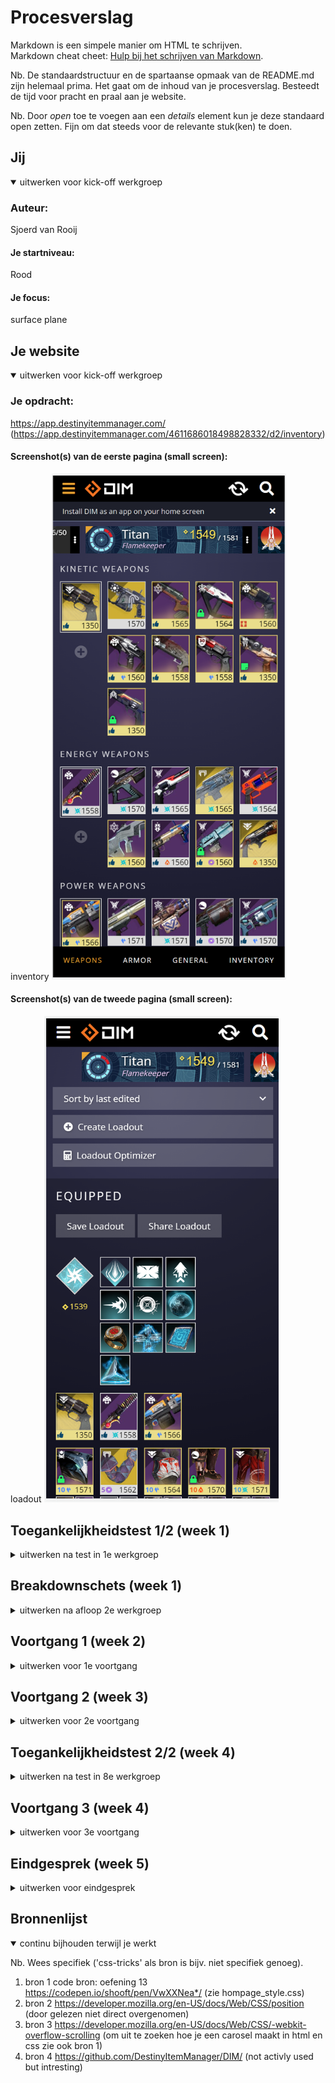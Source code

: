 # Procesverslag
Markdown is een simpele manier om HTML te schrijven.  
Markdown cheat cheet: [Hulp bij het schrijven van Markdown](https://github.com/adam-p/markdown-here/wiki/Markdown-Cheatsheet).

Nb. De standaardstructuur en de spartaanse opmaak van de README.md zijn helemaal prima. Het gaat om de inhoud van je procesverslag. Besteedt de tijd voor pracht en praal aan je website.

Nb. Door *open* toe te voegen aan een *details* element kun je deze standaard open zetten. Fijn om dat steeds voor de relevante stuk(ken) te doen.





## Jij

<details open>
  <summary>uitwerken voor kick-off werkgroep</summary>

  ### Auteur:
  Sjoerd van Rooij

  #### Je startniveau:
  Rood
  #### Je focus:
  surface plane
 
</details>





## Je website

<details open>
  <summary>uitwerken voor kick-off werkgroep</summary>

  ### Je opdracht:
  https://app.destinyitemmanager.com/
  (https://app.destinyitemmanager.com/4611686018498828332/d2/inventory)

  #### Screenshot(s) van de eerste pagina (small screen): 
  inventory
  <img src="readme-images/homeDIM.PNG" width="375px" alt="omschrijving van de pagina">

  #### Screenshot(s) van de tweede pagina (small screen):
  loadout 
  <img src="readme-images/loadoutDIM.PNG" width="375px" alt="omschrijving van de pagina">
 
</details>



## Toegankelijkheidstest 1/2 (week 1)

<details>
  <summary>uitwerken na test in 1e werkgroep</summary>

  ### Bevindingen
  Lijst met je bevindingen die in de test naar voren kwamen:
  
  Niet of slecht bedienbaar met toetsebord.
  Werkt slecht met screenreader.

  De webpagina werkt redelijk als je kleuren blind bent alleen de blauwe en paarse angrams zien er het zelfde uit.
  
  Het contrast op de pagina is groot texst is vaak wel klijn.

  #### Screenreader
  Hier korte omschrijving (met indien nodig afbeeldingen)
  De screenreader kan het meerdendeel van de pagina niet lezen, de pagina bestaat uit div elementen die geen waarden hebben voor de screen reader en die niet met tab kunnen worden geselecteerd.

  Hier een omschrijving van hoe het opgelost kan worden (met indien nodig afbeeldingen)

  Sematiese html schrijven afbeeldingen met beschrijvingen gebruiken in de plaats van div elementen sectoins en articels kunnen hier ook bij helpen. 

  #### Muis en Toetsenbord 
  Hier korte omschrijving (met indien nodig afbeeldingen)
  Werkt niet goed somige elementen laten wel zien dat ze geselecteerd zijn maar het meerden deel niet.

  Hier een omschrijving van hoe het opgelost kan worden (met indien nodig afbeeldingen)
  states toevoegen zo dat de usser kan zien wat hij/zij geselcteerd heeft

  #### Motoriek (shocks, elastiekjes)
  Hier korte omschrijving (met indien nodig afbeeldingen)
  Deze werkte helemaal niet met een standaart laptop toetsebord.

  Hier een omschrijving van hoe het opgelost kan worden (met indien nodig afbeeldingen)
  Een meganies toetsebord gebruiken met een stijve veer zou hier helpen.

  #### Visueel (brillen, contrast, kleurenblind, dark/light). 
  Hier korte omschrijving (met indien nodig afbeeldingen)
  Hier haden we wijnig tot geen problemen er zijn een aantal elementen de engrams die een verandering in kleur nodig hebben maar voor de rest niet zo veel wel wordt de texst heel klijn.
  Hier een omschrijving van hoe het opgelost kan worden (met indien nodig afbeeldingen)
  texst vergroten naar min 0.8em en standaart 1em engrams kleur aan passen.
</details>



## Breakdownschets (week 1)

<details>
  <summary>uitwerken na afloop 2e werkgroep</summary>

  ### de hele pagina: 
  <img src="readme-images/groot_scherm.PNG" width="375px" alt="breakdown van de hele pagina">

  ### de hele pagina mobiel: 
  <img src="readme-images/mobile_scherm.PNG" width="375px" alt="breakdown van een dynamisch deel">

  ### navigatie groot scherm: 
  <img src="readme-images/navigatie_groot.PNG" width="375px" alt="breakdown van nog een dynamisch deel">

  ### navigatie mobiel:
  <img src="readme-images/navigatie_mobiel.PNG" width="375px" alt="breakdown van nog een dynamisch deel">

</details>





## Voortgang 1 (week 2)

<details>
  <summary>uitwerken voor 1e voortgang</summary>

  ### Stand van zaken
  vragen stelen ging moeizaam ik moet me zelf aanwennen om eerder en vaaker iets te vragen.


  ### Agenda voor meeting
  samen met je groepje opstellen

  | student 1      | student 2          | student 3    | student 4        |
  | ---kopt mijn html| ---wat moet ik veranderen       | ---          | ---              |
  | dit bespreken  | en dit             | en ik dit    | en dan ik dat    |
  | en dat ook nog | dit als er tijd is | nog een punt | dit wil ik zeker |
  | ...            | ...                | ...          | ...              |


  ### Verslag van meeting
  hier na afloop snel de uitkomsten van de meeting vastleggen

  - punt 1 Probeer grid meer te gebruiken.
  - punt 2 schrijf meteen nete code.

</details>





## Voortgang 2 (week 3)

<details>
  <summary>uitwerken voor 2e voortgang</summary>

  ### Stand van zaken
  hier dit ging goed & dit was lastig (neem ook screenshots op van delen van je website en code)
  
  Ben deze week ziek geweest en weet niet zeker of dat ik nog op schema lig.
  Heb veel met grid gewerkt en heb nu het gevoel dat ik het aardig in de vingers heb.


  ### Agenda voor meeting
  samen met je groepje opstellen

     
  |Animatie|Positoinering|Media queries |alt labels|
  
  


  ### Verslag van meeting
  hier na afloop snel de uitkomsten van de meeting vastleggen

  - veranderen structuur naar colommen alles buiten de header moet in 4 colommen worden gezet als de pagina klijner wordt gaat hij over naar een carosel(media querie).
  nav moet geen nav zijn maar een ul.
  section in de header mag een nav zijn.
- ...

</details>





## Toegankelijkheidstest 2/2 (week 4)

<details>
  <summary>uitwerken na test in 8e werkgroep</summary>

  ### Bevindingen
  Lijst met je bevindingen die in de test naar voren kwamen (geef ook aan wat er verbeterd is):
  mijn menu moet in de html meteen na de knop waar mee je hem opent anders is het heel raar als je er door heen tabt

  #### Screenreader
  Toevoegen van headings aan alle secties anders is het onmogelijk om met een screen reader op een logiese manier te navigeren.
  
  Hier een omschrijving van hoe het opgelost kan worden (met indien nodig afbeeldingen)


  #### Muis en Toetsenbord 
als je het menu opent via het toetsebord en je wil naar de menu items tabben ga je eerst alle andere buttons en links af voor dat je bij de menu items komt.

oplosing:
mijn menu moet in de html meteen na de knop waar mee je hem opent anders is het heel raar als je er door heen tabt


  #### Motoriek (shocks, elastiekjes)
  We haden geen probleem met het navigeren van de web pagina met elastiekjes. 
  Ik heb er voor gekozen om de afbeeldingen waar je op moet kunnen druken/kliken groter te maken
  spcaifiek op mobiel formaat dit geeft de gebruiker meer ruimten om mis te kliken en tog te krijgen.

  Met shocks word het heel lastig zeker op de toetseborden van onze laptops. 
  Een ding dat zou kunnen helpen is een mechanies toetsebord met aanslag op de trugkomst indepaats van aan komst,
  dit in kombinatie met een stijve toets weerstand zou het makelijker maken om de pagina te bedienen.

  Ik weet zelf niet goed hoe behalven door items grooter te maken het makelijker kan maken
  voor iemand die hier last van heeft. Ik zal zeker zelf nog litratuur hier over opzoeken en hier een vraag overstelen tijdens het volgende voortgangs gesprek.
  
  #### Visueel (brillen, contrast, kleurenblind, dark/light). 
  over het algemeen ging dit goed:
  maar bij slecht ziend heid zijn somige teksten klijn of moelijk leesbaar.

  kleurenblindheid:
  dit ging goed het enige punt dat ik zou verbeteren is:
<img src="readme-images/goud.PNG" width="10em" alt="goud_item">
de border valt hier weg ik zou hier een donkere border gebruiken zo dat het duidelijk is dat hij geselecteerd is.
de oplosing zou een clas='goud' voor gebruiken de goude afbeeldingen komen over meerdere pagina's voor op random pleken
</details>





## Voortgang 3 (week 4)

<details>
  <summary>uitwerken voor 3e voortgang</summary>

  ### Stand van zaken
  Het is gelukt om de web pagina resonsive te maken, mobiel heeft nu een carosel
<img src="readme-images/mobiel_sijl.PNG" width="375px" alt="mobiel_sijling">
ik moet mijn tweede pagina nog afmaken de html is grotendeels klaar(er ontbreken een nog een paar afbeeldingen).
daar naast wil ik nog een dark mode toevoegen. Ikk heb verder gewerkt aan de html en css van de tweede pagina nu moet ik nog:
-controleren of dat ik alle secties een heading heb gegeven.
-een dark mode maken
-de re-load animatie maken
-css en html valideren
-Opmerkingen van Sane verwerken
-brone lijst aanvullen
-eindgesprek voorbereiden
-document op github zetten

  ### Agenda voor meeting
  samen met je groepje opstellen

  | student 1      | student 2          | student 3    | student 4        |
  | ---            | ---                | ---          | ---              |
  | dit bespreken: mag ik tab index gebruiken om een afbeelding interactief te maken? | en dit             | en ik dit    | en dan ik dat    |
  | en dat ook nog: ik heb een laad link waar ik de styling van rond wil laten draaien op het moment dat je er op klikt ik heb de code penetjes van week 3 bekeeken maar kom er zelf niet uit | dit als er tijd is: is mijn html nog steeds vies? ik wil graag schone html leren schrijven :) | nog een punt | dit wil ik zeker |
  | ...            | ...                | ...          | ...              |


  ### Verslag van meeting
  hier na afloop snel de uitkomsten van de meeting vastleggen

  - punt de inventory afbeeldingen in een button zetten met een section er omheen werk een foldout menu uit en maak notitie van welke je hebt uit gewerkt. 
  - punt zorg er voor dat al je sections een h hebben
  - nog een punt maak de animatie af voor de laad knop triger load page
  - ...

</details>





## Eindgesprek (week 5)

<details>
  <summary>uitwerken voor eindgesprek</summary>

  ### Je uitkomst - karakteristiek screenshots:
  <img src="readme-images/groot_scherm_home.PNG" width="375px" alt="uitomst opdracht 1">
  <img src="readme-images/medium_scherm_home.PNG" width="375px" alt="uitomst opdracht 1">
  <img src="readme-images/klijn_scherm_home.PNG" width="375px" alt="uitomst opdracht 1">

  <img src="readme-images/groot_scherm_loadouts.PNG" width="375px" alt="uitomst opdracht 1">
  <img src="readme-images/medium_scherm_loadouts.PNG" width="375px" alt="uitomst opdracht 1">
  <img src="readme-images/klijn_scherm_loadouts.PNG" width="375px" alt="uitomst opdracht 1">

  ### Dit ging goed/Heb ik geleerd: 
  Korte omschrijving met plaatjes
  Het gebruiken van media qweries en grid en flex box ging goed ik heb het gevoel dat ik hier veel voort gang in heb gemaakt.
  Zo heb ik in de onderstaande foto's media qweries flexbox en grid gebruikt om op bepaalde schermgrootes het beeld te laten verspringen 
  om zo gebruik te maken van de ruimte van het beeld en altijd de inforamtie leesbaar te houden.

  <img src="readme-images/voorbeeld1_responsive.PNG" width="375px" alt="top">
  <img src="readme-images/voorbeeld2_responsive.PNG" width="375px" alt="top">


  ### Dit was lastig/Is niet gelukt:
  Korte omschrijving met plaatjes
  Ik wouw de onderstaande afbeelding animeren zo dat die zo dra de pagina gelaaden was zou gaan rond draaien dit is me niet gelukt en ik wil 
  in de toekomst meer oefenen met css animties en jss.
  <img src="readme-images/voorbeeld4.PNG" width="10em" alt="bummer">

</details>





## Bronnenlijst

<details open>
  <summary>continu bijhouden terwijl je werkt</summary>

  Nb. Wees specifiek ('css-tricks' als bron is bijv. niet specifiek genoeg).

  1. bron 1 code bron: oefening 13 https://codepen.io/shooft/pen/VwXXNea*/ (zie hompage_style.css)
  2. bron 2 https://developer.mozilla.org/en-US/docs/Web/CSS/position (door gelezen niet direct overgenomen)
  3. bron 3 https://developer.mozilla.org/en-US/docs/Web/CSS/-webkit-overflow-scrolling (om uit te zoeken hoe je een carosel maakt in html en css zie ook bron 1)
  4. bron 4 https://github.com/DestinyItemManager/DIM/ (not activly used but intresting)

</details>